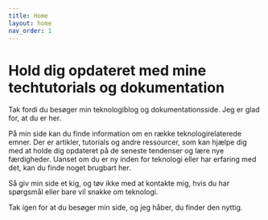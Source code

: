 ```yaml
---
title: Home
layout: home
nav_order: 1
---
```

# Hold dig opdateret med mine techtutorials og dokumentation

Tak fordi du besøger min teknologiblog og dokumentationsside. Jeg er glad for, at du er her.

På min side kan du finde information om en række teknologirelaterede emner. Der er artikler, tutorials og andre ressourcer, som kan hjælpe dig med at holde dig opdateret på de seneste tendenser og lære nye færdigheder. Uanset om du er ny inden for teknologi eller har erfaring med det, kan du finde noget brugbart her.

Så giv min side et kig, og tøv ikke med at kontakte mig, hvis du har spørgsmål eller bare vil snakke om teknologi.

Tak igen for at du besøger min side, og jeg håber, du finder den nyttig.
